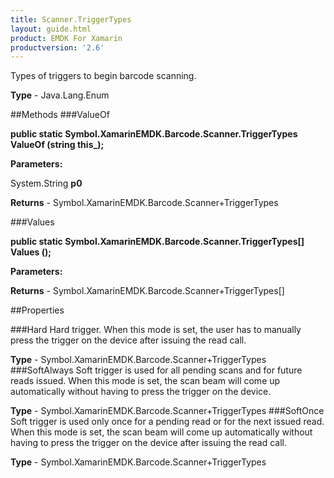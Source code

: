 ```yaml
---
title: Scanner.TriggerTypes
layout: guide.html
product: EMDK For Xamarin 
productversion: '2.6' 
---
```

Types of triggers to begin barcode scanning.

**Type** - Java.Lang.Enum

##Methods
###ValueOf

**public static Symbol.XamarinEMDK.Barcode.Scanner.TriggerTypes ValueOf (string this_);**


        

**Parameters:**

System.String **p0** 

**Returns** - Symbol.XamarinEMDK.Barcode.Scanner+TriggerTypes

###Values

**public static Symbol.XamarinEMDK.Barcode.Scanner.TriggerTypes[] Values ();**


        

**Parameters:**

**Returns** - Symbol.XamarinEMDK.Barcode.Scanner+TriggerTypes[]

##Properties

###Hard
Hard trigger. When this mode is set, the user has to manually press the trigger on the device after issuing the read call.

**Type** - Symbol.XamarinEMDK.Barcode.Scanner+TriggerTypes
###SoftAlways
Soft trigger is used for all pending scans and for future reads issued. When this mode is set, the scan beam will come up automatically without having to press the trigger on the device.

**Type** - Symbol.XamarinEMDK.Barcode.Scanner+TriggerTypes
###SoftOnce
Soft trigger is used only once for a pending read or for the next issued read. When this mode is set, the scan beam will come up automatically without having to press the trigger on the device after issuing the read call.

**Type** - Symbol.XamarinEMDK.Barcode.Scanner+TriggerTypes
